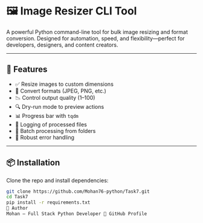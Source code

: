 # 🖼️ Image Resizer CLI Tool

A powerful Python command-line tool for bulk image resizing and format conversion. Designed for automation, speed, and flexibility—perfect for developers, designers, and content creators.

---

## 🚀 Features

- ✅ Resize images to custom dimensions
- 🎨 Convert formats (JPEG, PNG, etc.)
- 📉 Control output quality (1–100)
- 🔍 Dry-run mode to preview actions
- 📊 Progress bar with `tqdm`
- 📝 Logging of processed files
- 📁 Batch processing from folders
- 🧪 Robust error handling

---

## 📦 Installation

Clone the repo and install dependencies:

```bash
git clone https://github.com/Mohan76-python/Task7.git
cd Task7
pip install -r requirements.txt
🙌 Author
Mohan — Full Stack Python Developer 🔗 GitHub Profile
